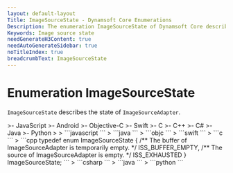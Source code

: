 ```yaml
---
layout: default-layout
Title: ImageSourceState - Dynamsoft Core Enumerations
Description: The enumeration ImageSourceState of Dynamsoft Core describes the state of ImageSourceAdapter.
Keywords: Image source state
needGenerateH3Content: true
needAutoGenerateSidebar: true
noTitleIndex: true
breadcrumbText: ImageSourceState
---
```


# Enumeration ImageSourceState

`ImageSourceState` describes the state of `ImageSourceAdapter`.

<div class="sample-code-prefix template2"></div>
   >- JavaScript
   >- Android
   >- Objective-C
   >- Swift
   >- C
   >- C++
   >- C#
   >- Java
   >- Python
   >
>
```javascript
```
>
```java
```
>
```objc
```
>
```swift
```
>
```c
```
>
```cpp
typedef enum ImageSourceState
{
   /** The buffer of ImageSourceAdapter is temporarily empty. */
   ISS_BUFFER_EMPTY,
   /** The source of ImageSourceAdapter is empty. */
   ISS_EXHAUSTED
} ImageSourceState;
```
>
```csharp
```
>
```java
```
>
```python
```
